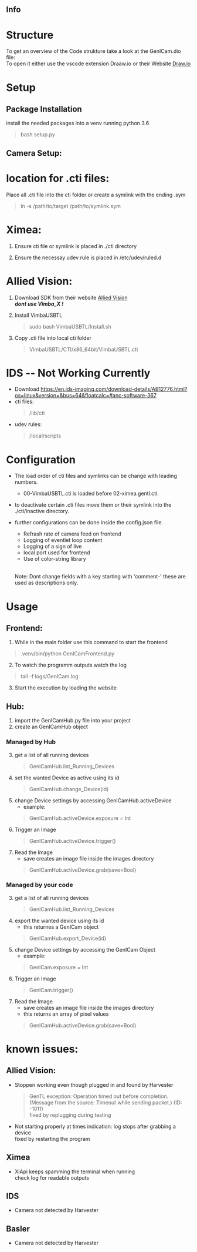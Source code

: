 ## Info

# Structure  
To get an overview of the Code strukture take a look at the GenICam.dio file:  
    To open it either use the vscode extension Draaw.io or their Website [Draw.io](https://app.diagrams.net/)

# Setup  

## Package Installation
install the needed packages into a venv running python 3.6  
> bash setup.py

## Camera Setup:

# location for .cti files:

Place all .cti file into the cti folder or create a symlink with the ending .sym  
> ln -s /path/to/target /path/to/symlink.sym


# Ximea:

1. Ensure cti file or symlink is placed in ./cti directory

2. Ensure the necessay udev rule is placed in /etc/udev/ruled.d 

# Allied Vision:  

1. Download SDK from their website [Allied Vision](https://www.alliedvision.com/en/products/vimba-sdk/)  
***dont use Vimba_X !***

2. Install VimbaUSBTL  
    > sudo bash VimbaUSBTL/Install.sh

3. Copy .cti file into local cti folder
    > VimbaUSBTL/CTI/x86_64bit/VimbaUSBTL.cti

# IDS -- Not Working Currently

* Download https://en.ids-imaging.com/download-details/AB12776.html?os=linux&version=&bus=64&floatcalc=#anc-software-367
* cti files:
    > /lib/cti
* udev rules:
    > /local/scripts

# Configuration

* The load order of cti files and symlinks can be change with leading numbers.  
    * 00-VimbaUSBTL.cti is loaded before 02-ximea.gentl.cti. 

* to deactivate certain .cti files move them or their symlink into the ./cti/inactive directory.

* further configurations can be done inside the config.json file.
    *   Refrash rate of camera feed on frontend
    *   Logging of eventlet loop content
    *   Logging of a sign of live
    *   local port used for frontend
    *   Use of color-string library    
    <br>
    
    Note: Dont change fields with a key starting with 'comment-' these are used as descriptions only.

# Usage

## Frontend:

1.  While in the main folder use this command to start the frontend
> .venv/bin/python GenICamFrontend.py  

2. To watch the programm outputs watch the log
> tail -f logs/GenICam.log

3. Start the execution by loading the website

## Hub:

1. import the GenICamHub.py file into your project  
2. create an GenICamHub object

### Managed by Hub
3. get a list of all running devices  
    > GenICamHub.list_Running_Devices
4. set the wanted Device as active using its id
    > GenICamHub.change_Device(id)
5. change Device settings by accessing GenICamHub.activeDevice  
    * example:
    > GenICamHub.activeDevice.exposure = Int
6. Trigger an Image
    > GenICamHub.activeDevice.trigger()
7. Read the Image
    * save creates an image file inside the images directory
    > GenICamHub.activeDevice.grab(save=Bool)

### Managed by your code

3. get a list of all running devices  
    > GenICamHub.list_Running_Devices
4. export the wanted device using its id   
    * this returnes a GenICam object
    > GenICamHub.export_Device(id)
5. change Device settings by accessing the GenICam Object
    * example:
    > GenICam.exposure = Int
6. Trigger an Image
    > GenICam.trigger()
7. Read the Image  
    * save creates an image file inside the images directory  
    * this returns an array of pixel values
    > GenICamHub.activeDevice.grab(save=Bool)



# known issues:

## Allied Vision:

* Stoppen working even though plugged in and found by Harvester  
    > GenTL exception: Operation timed out before completion. (Message from the source: Timeout while sending packet.) (ID: -1011)  
    fixed by replugging during testing

* Not starting properly at times
    indication: log stops after grabbing a device  
    fixed by restarting the program

## Ximea

* XiApi keeps spamming the terminal when running  
    check log for readable outputs

## IDS

* Camera not detected by Harvester

## Basler 

* Camera not detected by Harvester
